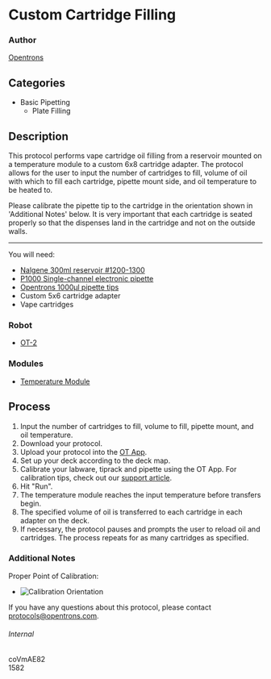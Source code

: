 # Custom Cartridge Filling

### Author
[Opentrons](http://www.opentrons.com/)

## Categories
* Basic Pipetting
    * Plate Filling

## Description
This protocol performs vape cartridge oil filling from a reservoir mounted on a temperature module to a custom 6x8 cartridge adapter. The protocol allows for the user to input the number of cartridges to fill, volume of oil with which to fill each cartridge, pipette mount side, and oil temperature to be heated to.

Please calibrate the pipette tip to the cartridge in the orientation shown in 'Additional Notes' below. It is very important that each cartridge is seated properly so that the dispenses land in the cartridge and not on the outside walls.

---

You will need:
* [Nalgene 300ml reservoir #1200-1300](https://www.thermofisher.com/order/catalog/product/1200-1300)
* [P1000 Single-channel electronic pipette](https://shop.opentrons.com/collections/ot-2-pipettes/products/single-channel-electronic-pipette?variant=5978967113757)
* [Opentrons 1000µl pipette tips](https://shop.opentrons.com/collections/opentrons-tips/products/opentrons-1000ul-tips)
* Custom 5x6 cartridge adapter
* Vape cartridges

### Robot
* [OT-2](https://opentrons.com/ot-2)

### Modules
* [Temperature Module](https://shop.opentrons.com/collections/hardware-modules/products/tempdeck)

## Process
1. Input the number of cartridges to fill, volume to fill, pipette mount, and oil temperature.
2. Download your protocol.
3. Upload your protocol into the [OT App](https://opentrons.com/ot-app).
4. Set up your deck according to the deck map.
5. Calibrate your labware, tiprack and pipette using the OT App. For calibration tips, check out our [support article](https://support.opentrons.com/ot-2/getting-started-software-setup/deck-calibration).
6. Hit "Run".
7. The temperature module reaches the input temperature before transfers begin.
8. The specified volume of oil is transferred to each cartridge in each adapter on the deck.
9. If necessary, the protocol pauses and prompts the user to reload oil and cartridges. The process repeats for as many cartridges as specified.

### Additional Notes

Proper Point of Calibration:
* ![Calibration Orientation](https://s3.amazonaws.com/opentrons-protocol-library-website/custom-README-images/1582/point_of_calibration.png)

If you have any questions about this protocol, please contact protocols@opentrons.com.

###### Internal
coVmAE82  
1582
